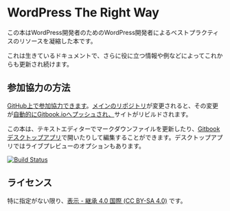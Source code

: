 # WordPress The Right Way

この本はWordPress開発者のためのWordPress開発者によるベストプラクティスのリソースを凝縮した本です。

これは生きているドキュメントで、さらに役に立つ情報や例などによってこれからも更新され続けます。

## 参加協力の方法

[GitHub上で参加協力できます](https://github.com/Tarendai/WordPress-The-Right-Way)。[メインのリポジトリ](https://github.com/Tarendai/WordPress-The-Right-Way)が変更されると、その変更が[自動的にGitbook.ioへプッシュされ、](https://www.gitbook.io/book/tarendai/wordpress-the-right-way/activity)サイトがリビルドされます。

この本は、テキストエディターでマークダウンファイルを更新したり、[Gitbookデスクトップアプリ](https://github.com/GitbookIO/editor/blob/master/README.md)で開いたりして編集することができます。デスクトップアプリではライブプレビューのオプションもあります。

[![Build Status](https://www.gitbook.io/button/status/book/tarendai/wordpress-the-right-way)](https://www.gitbook.io/book/tarendai/wordpress-the-right-way/activity)

## ライセンス

特に指定がない限り、[表示 - 継承 4.0 国際 (CC BY-SA 4.0)](http://creativecommons.org/licenses/by-sa/4.0/deed.ja) です。
